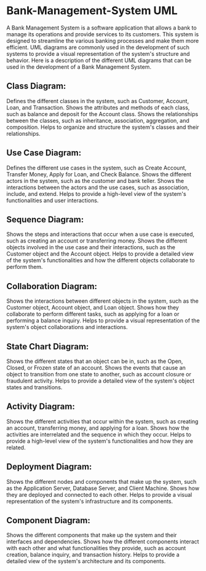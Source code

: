 # Bank-Management-System UML

A Bank Management System is a software application that allows a bank to manage its operations and provide services to its customers.
This system is designed to streamline the various banking processes and make them more efficient. 
UML diagrams are commonly used in the development of such systems to provide a visual representation of the system's structure and behavior.
Here is a description of the different UML diagrams that can be used in the development of a Bank Management System. 

## Class Diagram:

Defines the different classes in the system, such as Customer, Account, Loan, and Transaction.
Shows the attributes and methods of each class, such as balance and deposit for the Account class.
Shows the relationships between the classes, such as inheritance, association, aggregation, and composition.
Helps to organize and structure the system's classes and their relationships.


## Use Case Diagram:

Defines the different use cases in the system, such as Create Account, Transfer Money, Apply for Loan, and Check Balance.
Shows the different actors in the system, such as the customer and bank teller.
Shows the interactions between the actors and the use cases, such as association, include, and extend.
Helps to provide a high-level view of the system's functionalities and user interactions.

## Sequence Diagram:

Shows the steps and interactions that occur when a use case is executed, such as creating an account or transferring money.
Shows the different objects involved in the use case and their interactions, such as the Customer object and the Account object.
Helps to provide a detailed view of the system's functionalities and how the different objects collaborate to perform them.

## Collaboration Diagram:

Shows the interactions between different objects in the system, such as the Customer object, Account object, and Loan object.
Shows how they collaborate to perform different tasks, such as applying for a loan or performing a balance inquiry.
Helps to provide a visual representation of the system's object collaborations and interactions.


## State Chart Diagram:
Shows the different states that an object can be in, such as the Open, Closed, or Frozen state of an account.
Shows the events that cause an object to transition from one state to another, such as account closure or fraudulent activity.
Helps to provide a detailed view of the system's object states and transitions.


## Activity Diagram:

Shows the different activities that occur within the system, such as creating an account, transferring money, and applying for a loan.
Shows how the activities are interrelated and the sequence in which they occur.
Helps to provide a high-level view of the system's functionalities and how they are related.


## Deployment Diagram:

Shows the different nodes and components that make up the system, such as the Application Server, Database Server, and Client Machine.
Shows how they are deployed and connected to each other.
Helps to provide a visual representation of the system's infrastructure and its components.


## Component Diagram:

Shows the different components that make up the system and their interfaces and dependencies.
Shows how the different components interact with each other and what functionalities they provide, such as account creation, balance inquiry, and transaction history.
Helps to provide a detailed view of the system's architecture and its components.

